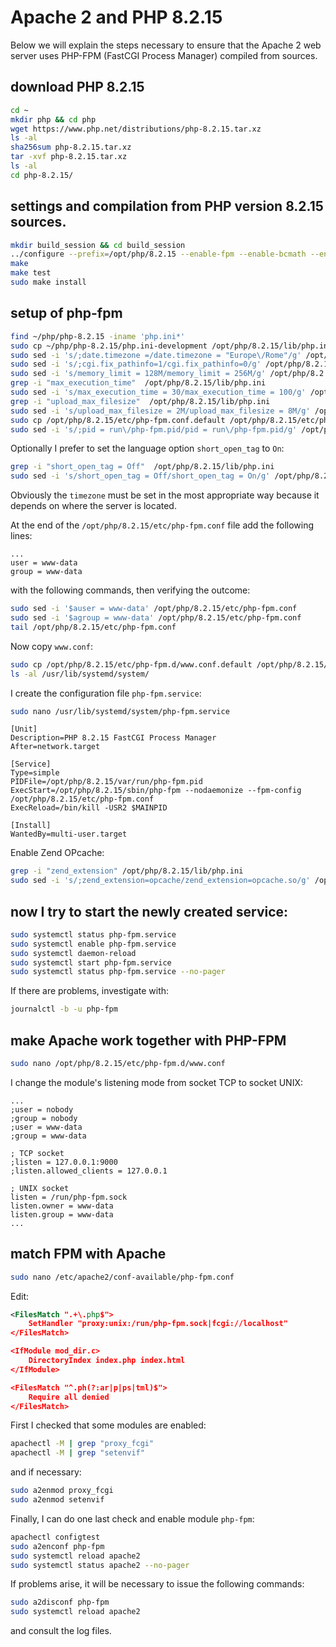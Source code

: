 # Apache 2 and PHP 8.2.15

Below we will explain the steps necessary to ensure that the Apache 2 web server uses PHP-FPM (FastCGI Process Manager) compiled from sources.

## download PHP 8.2.15

```bash
cd ~
mkdir php && cd php
wget https://www.php.net/distributions/php-8.2.15.tar.xz
ls -al
sha256sum php-8.2.15.tar.xz
tar -xvf php-8.2.15.tar.xz
ls -al
cd php-8.2.15/
```

## settings and compilation from PHP version 8.2.15 sources.

```bash
mkdir build_session && cd build_session
../configure --prefix=/opt/php/8.2.15 --enable-fpm --enable-bcmath --enable-opcache --enable-ftp --with-openssl --disable-cgi --enable-mbstring --with-curl --with-mysqli --with-pdo-mysql --enable-intl --with-zlib --with-bz2 --enable-gd --with-jpeg --with-gettext --with-gmp --with-xsl --enable-zts --enable-gcov --enable-debug
make
make test
sudo make install
```

## setup of php-fpm

```bash
find ~/php/php-8.2.15 -iname 'php.ini*'
sudo cp ~/php/php-8.2.15/php.ini-development /opt/php/8.2.15/lib/php.ini
sudo sed -i 's/;date.timezone =/date.timezone = "Europe\/Rome"/g' /opt/php/8.2.15/lib/php.ini
sudo sed -i 's/;cgi.fix_pathinfo=1/cgi.fix_pathinfo=0/g' /opt/php/8.2.15/lib/php.ini
sudo sed -i 's/memory_limit = 128M/memory_limit = 256M/g' /opt/php/8.2.15/lib/php.ini
grep -i "max_execution_time"  /opt/php/8.2.15/lib/php.ini
sudo sed -i 's/max_execution_time = 30/max_execution_time = 100/g' /opt/php/8.2.15/lib/php.ini
grep -i "upload_max_filesize"  /opt/php/8.2.15/lib/php.ini
sudo sed -i 's/upload_max_filesize = 2M/upload_max_filesize = 8M/g' /opt/php/8.2.15/lib/php.ini
sudo cp /opt/php/8.2.15/etc/php-fpm.conf.default /opt/php/8.2.15/etc/php-fpm.conf
sudo sed -i 's/;pid = run\/php-fpm.pid/pid = run\/php-fpm.pid/g' /opt/php/8.2.15/etc/php-fpm.conf
```

Optionally I prefer to set the language option `short_open_tag` to `On`:

```bash
grep -i "short_open_tag = Off"  /opt/php/8.2.15/lib/php.ini
sudo sed -i 's/short_open_tag = Off/short_open_tag = On/g' /opt/php/8.2.15/lib/php.ini
```

Obviously the `timezone` must be set in the most appropriate way because it depends on where the server is located.

At the end of the `/opt/php/8.2.15/etc/php-fpm.conf` file add the following lines:

```text
...
user = www-data
group = www-data
```

with the following commands, then verifying the outcome:

```bash
sudo sed -i '$auser = www-data' /opt/php/8.2.15/etc/php-fpm.conf
sudo sed -i '$agroup = www-data' /opt/php/8.2.15/etc/php-fpm.conf
tail /opt/php/8.2.15/etc/php-fpm.conf
```

Now copy `www.conf`:

```bash
sudo cp /opt/php/8.2.15/etc/php-fpm.d/www.conf.default /opt/php/8.2.15/etc/php-fpm.d/www.conf
ls -al /usr/lib/systemd/system/
```

I create the configuration file `php-fpm.service`:

```bash
sudo nano /usr/lib/systemd/system/php-fpm.service
```

```text
[Unit]
Description=PHP 8.2.15 FastCGI Process Manager
After=network.target

[Service]
Type=simple
PIDFile=/opt/php/8.2.15/var/run/php-fpm.pid
ExecStart=/opt/php/8.2.15/sbin/php-fpm --nodaemonize --fpm-config /opt/php/8.2.15/etc/php-fpm.conf
ExecReload=/bin/kill -USR2 $MAINPID

[Install]
WantedBy=multi-user.target
```

Enable Zend OPcache:

```bash
grep -i "zend_extension" /opt/php/8.2.15/lib/php.ini
sudo sed -i 's/;zend_extension=opcache/zend_extension=opcache.so/g' /opt/php/8.2.15/lib/php.ini
```

## now I try to start the newly created service:

```bash
sudo systemctl status php-fpm.service
sudo systemctl enable php-fpm.service
sudo systemctl daemon-reload
sudo systemctl start php-fpm.service
sudo systemctl status php-fpm.service --no-pager
```

If there are problems, investigate with:

```bash
journalctl -b -u php-fpm
```

## make Apache work together with PHP-FPM

```bash
sudo nano /opt/php/8.2.15/etc/php-fpm.d/www.conf
```

I change the module's listening mode from socket TCP to socket UNIX:

```text
...
;user = nobody
;group = nobody
;user = www-data
;group = www-data

; TCP socket
;listen = 127.0.0.1:9000
;listen.allowed_clients = 127.0.0.1

; UNIX socket
listen = /run/php-fpm.sock
listen.owner = www-data
listen.group = www-data
...
```

## match FPM with Apache

```bash
sudo nano /etc/apache2/conf-available/php-fpm.conf
```

Edit:

```xml
<FilesMatch ".+\.php$">
    SetHandler "proxy:unix:/run/php-fpm.sock|fcgi://localhost"
</FilesMatch>

<IfModule mod_dir.c>
    DirectoryIndex index.php index.html
</IfModule>

<FilesMatch "^.ph(?:ar|p|ps|tml)$">
    Require all denied
</FilesMatch>
```

First I checked that some modules are enabled:

```bash
apachectl -M | grep "proxy_fcgi"
apachectl -M | grep "setenvif"
```

and if necessary:

```bash
sudo a2enmod proxy_fcgi
sudo a2enmod setenvif
```

Finally, I can do one last check and enable module `php-fpm`:

```bash
apachectl configtest
sudo a2enconf php-fpm
sudo systemctl reload apache2
sudo systemctl status apache2 --no-pager
```

If problems arise, it will be necessary to issue the following commands: 

```bash
sudo a2disconf php-fpm
sudo systemctl reload apache2
```

and consult the log files.
